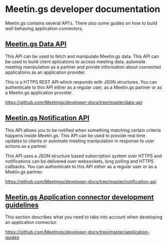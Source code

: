 Meetin.gs developer documentation
===========

Meetin.gs contains several API's. There also some guides on how to build well behaving application connectors. 

[Meetin.gs Data API](https://github.com/Meetings/developer-docs/tree/master/data-api)
-----------

This API can be used to fetch and manipulate Meetin.gs data. This API can be used to build client aplications to access meeting data, automate meeting manipulation as a partner and privide information about connected applications as an application provider.

This is a HTTPS REST API which responds with JSON structures. You can authenticate to this API either as a regular user, as a Meetin.gs partner or as a Meetin.gs application provider.

https://github.com/Meetings/developer-docs/tree/master/data-api


[Meetin.gs Notification API](https://github.com/Meetings/developer-docs/tree/master/notification-api)
-----------

This API allows you to be notified when something matching certain criteria happens inside Meetin.gs. This API can be used to provide real time updates to clients or automate meeting manipulation in response to user actions as a partner.

This API uses a JSON structure based subscription system over HTTPS and notifications can be delivered over websockets, long polling and HTTPS callbacks. You can authenticate to this API either as a regular user or as a Meetin.gs partner.

https://github.com/Meetings/developer-docs/tree/master/notification-api

[Meetin.gs Application connector development guidelines](https://github.com/Meetings/developer-docs/tree/master/application-guides)
-----------

This section describes what you need to take into account when developing an application connector.

https://github.com/Meetings/developer-docs/tree/master/application-guides
